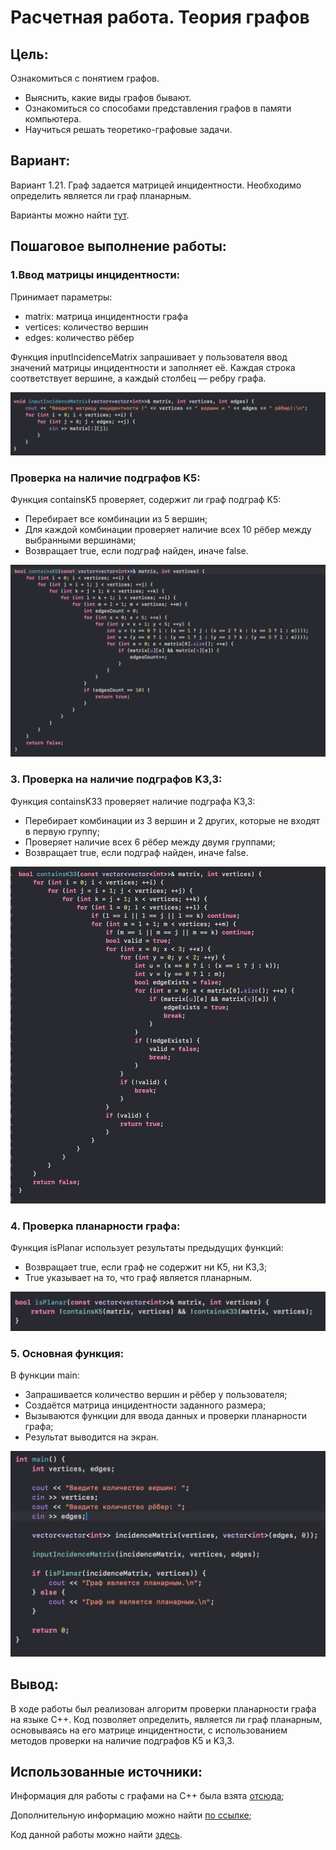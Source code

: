 # Расчетная работа. Теория графов
## Цель:
 Ознакомиться с понятием графов.
- Выяснить, какие виды графов бывают.
- Ознакомиться со способами представления графов в памяти компьютера.
- Научиться решать теоретико-графовые задачи.

## Вариант:
Вариант 1.21. Граф задается матрицей инцидентности. Необходимо определить является ли граф планарным.

Варианты можно найти [тут](https://drive.google.com/file/d/1-rSQZex8jW-2DlY2kko18gU1oUAtEGHl/view).

## Пошаговое выполнение работы:

### 1.Ввод матрицы инцидентности:

Принимает параметры:
 * matrix: матрица инцидентности графа
 * vertices: количество вершин
 * edges: количество рёбер

Функция inputIncidenceMatrix запрашивает у пользователя ввод значений матрицы инцидентности и заполняет её. 
Каждая строка соответствует вершине, а каждый столбец — ребру графа.

![](https://github.com/w4nderwaffe/git_test-/blob/main/Снимок%20экрана%202024-12-03%20в%2023.50.07.png)

### Проверка на наличие подграфов K5:

Функция containsK5 проверяет, содержит ли граф подграф K5:

* Перебирает все комбинации из 5 вершин;
* Для каждой комбинации проверяет наличие всех 10 рёбер между выбранными вершинами;
* Возвращает true, если подграф найден, иначе false.

![](https://github.com/w4nderwaffe/git_test-/blob/main/Снимок%20экрана%202024-12-03%20в%2023.50.53.png)


### 3.  Проверка на наличие подграфов K3,3:

Функция containsK33 проверяет наличие подграфа K3,3:

* Перебирает комбинации из 3 вершин и 2 других, которые не входят в первую группу;
* Проверяет наличие всех 6 рёбер между двумя группами;
* Возвращает true, если подграф найден, иначе false.

![](https://github.com/w4nderwaffe/git_test-/blob/main/Снимок%20экрана%202024-12-03%20в%2023.51.38.png)

### 4. Проверка планарности графа:

Функция isPlanar использует результаты предыдущих функций:

* Возвращает true, если граф не содержит ни K5, ни K3,3;
* True указывает на то, что граф является планарным.

![](https://github.com/w4nderwaffe/git_test-/blob/main/Снимок%20экрана%202024-12-03%20в%2023.52.04.png)

### 5. Основная функция:

В функции main:

* Запрашивается количество вершин и рёбер у пользователя;
* Создаётся матрица инцидентности заданного размера;
* Вызываются функции для ввода данных и проверки планарности графа;
* Результат выводится на экран.

![](https://github.com/w4nderwaffe/git_test-/blob/main/Снимок%20экрана%202024-12-03%20в%2023.52.29.png)

## Вывод:

В ходе работы был реализован алгоритм проверки планарности графа на языке C++. Код позволяет определить, является ли граф планарным, основываясь на его матрице инцидентности, с использованием методов проверки на наличие подграфов K5 и K3,3.

## Использованные источники:

Информация для работы с графами на C++ была взята [отсюда](https://brestprog.by/topics/);

Дополнительную информацию можно найти [по ссылке](https://www.youtube.com/watch?v=dQw4w9WgXcQ);

Код данной работы можно найти [здесь](https://github.com/w4nderwaffe/git_test-/blob/main/pioivisRAS.xcodeproj/project.pbxproj).
